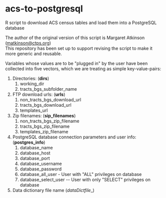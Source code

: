 # acs-to-postgresql
R script to download ACS census tables and load them into a PostgreSQL database

The author of the original version of this script is Margaret Atkinson (matkinson@ctps.org)  
This repository has been set up to support revising the script to make it more generic and reusable.

Variables whose values are to be "plugged in" by the user have been collected into five vectors,
which we are treating as simple key-value-pairs:

1. Directories: (__dirs__)
	1. working_dir
	2. tracts_bgs_subfolder_name
2. FTP download urls: (__urls__)
	1. non_tracts_bgs_download_url
	2. tracts_bgs_download_url
	3. templates_url
3. Zip filenames: (__sip_filenames__)
	1. non_tracts_bgs_zip_filename
	2. tracts_bgs_zip_filename
	3. templates_zip_filename
4. PostgreSQL database connection parameters and user info: (__postgres_info__)
	1. database_name 
	2. database_host 
	3. database_port
	4. database_username 
	5. database_password
	6. database_all_user - User with "ALL" privileges on database
	7. database_select_user -- User with only "SELECT" privileges on database
5. Data dictionary file name (_dataDictfile__)